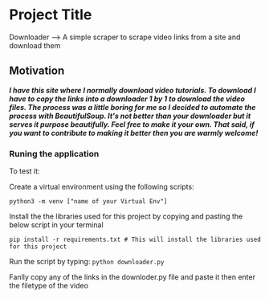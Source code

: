 # Project Title

Downloader --> A simple scraper to scrape video links from a site and download them

## Motivation
***I have this site where I normally download video tutorials. To download I have to copy the links into a 
downloader 1 by 1 to download the video files. The process was a little boring for me so I decided to automate the process 
with BeautifulSoup. It's not better than your downloader but it serves it purpose beautifully. Feel free 
to make it your own. That said, if you want to contribute to making it better then you are 
warmly welcome!***

### Runing the application
To test it:

Create a virtual environment using the following scripts:

```
python3 -m venv ["name of your Virtual Env"]
```

Install the the libraries used for this project by copying and pasting the below script in your terminal

```
pip install -r requirements.txt # This will install the libraries used for this project
```
Run the script by typing: ```python downloader.py```

Fanlly copy any of the links in the downloder.py file and paste it then enter the filetype of the video


